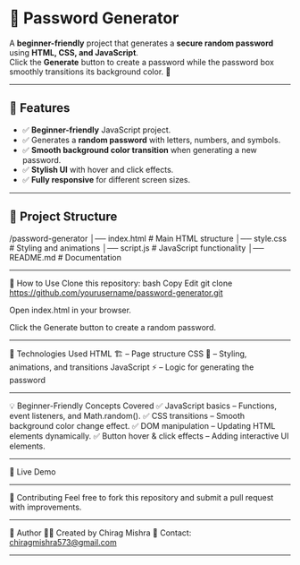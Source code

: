# 🔐 Password Generator

A **beginner-friendly** project that generates a **secure random password** using **HTML, CSS, and JavaScript**.  
Click the **Generate** button to create a password while the password box smoothly transitions its background color. 🚀  

---

## 🎯 Features  
- ✅ **Beginner-friendly** JavaScript project.  
- ✅ Generates a **random password** with letters, numbers, and symbols.  
- ✅ **Smooth background color transition** when generating a new password.  
- ✅ **Stylish UI** with hover and click effects.  
- ✅ **Fully responsive** for different screen sizes.  

---

## 📂 Project Structure  

/password-generator
│── index.html       # Main HTML structure
│── style.css        # Styling and animations
│── script.js        # JavaScript functionality
│── README.md        # Documentation


---

📜 How to Use
Clone this repository:
bash
Copy
Edit
git clone https://github.com/yourusername/password-generator.git

Open index.html in your browser.

Click the Generate button to create a random password.

---

📌 Technologies Used
HTML 🏗️ – Page structure
CSS 🎨 – Styling, animations, and transitions
JavaScript ⚡ – Logic for generating the password

---

💡 Beginner-Friendly Concepts Covered
✅ JavaScript basics – Functions, event listeners, and Math.random().
✅ CSS transitions – Smooth background color change effect.
✅ DOM manipulation – Updating HTML elements dynamically.
✅ Button hover & click effects – Adding interactive UI elements.

---

🚀 Live Demo

---

💖 Contributing
Feel free to fork this repository and submit a pull request with improvements.

---

📝 Author
👨‍💻 Created by Chirag Mishra
📧 Contact: chiragmishra573@gmail.com

---
